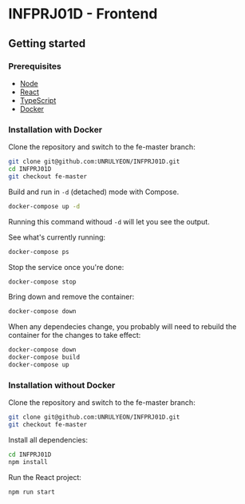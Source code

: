 # INFPRJ01D - Frontend

## Getting started

### Prerequisites

* [Node](https://nodejs.org/en/download/)
* [React](https://reactjs.org/)
* [TypeScript](https://www.typescriptlang.org/)
* [Docker](https://www.docker.com/)

### Installation with Docker

Clone the repository and switch to the fe-master branch:

```bash
git clone git@github.com:UNRULYEON/INFPRJ01D.git
cd INFPRJ01D
git checkout fe-master
```

Build and run in `-d` (detached) mode with Compose.

```bash
docker-compose up -d
```

Running this command withoud `-d` will let you see the output.

See what's currently running:

```bash
docker-compose ps
```

Stop the service once you're done:

```bash
docker-compose stop
```

Bring down and remove the container:

```bash
docker-compose down
```

When any dependecies change, you probably will need to rebuild the container
for the changes to take effect:

```bash
docker-compose down
docker-compose build
docker-compose up
```

### Installation without Docker

Clone the repository and switch to the fe-master branch:

```bash
git clone git@github.com:UNRULYEON/INFPRJ01D.git
git checkout fe-master
```

Install all dependencies:

```bash
cd INFPRJ01D
npm install
```

Run the React project:

```bash
npm run start
```